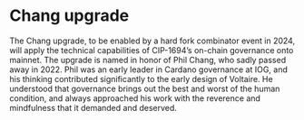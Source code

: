 # Chang upgrade

The Chang upgrade, to be enabled by a hard fork combinator event in 2024, will apply the technical capabilities of CIP-1694’s on-chain governance onto mainnet. The upgrade is named in honor of Phil Chang, who sadly passed away in 2022. Phil was an early leader in Cardano governance at IOG, and his thinking contributed significantly to the early design of Voltaire. He understood that governance brings out the best and worst of the human condition, and always approached his work with the reverence and mindfulness that it demanded and deserved.
